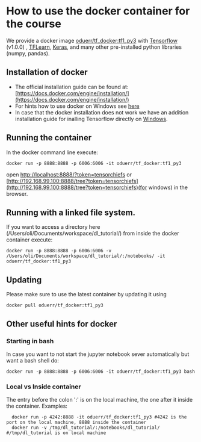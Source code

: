 # How to use the docker container for the course

We provide a docker image [oduerr/tf_docker:tf1_py3](https://github.com/oduerr/tf_docker) with [Tensorflow](http://www.tensorflow.org) (v1.0.0) , [TFLearn](http://tflearn.org/), [Keras](https://keras.io/), and many other pre-installed python libraries (numpy, pandas). 

## Installation of docker

* The official installation guide can be found at: [https://docs.docker.com/engine/installation/](https://docs.docker.com/engine/installation/)
* For hints how to use docker on Windows see [here](https://www.dropbox.com/home/DAS_DL_shared/formalia?preview=how.to.use.docker.on.windows-after.installation.pdf)
* In case that the docker installation does not work we have an addition installation guide for inalling Tensorflow directly on [Windows](https://www.dropbox.com/home/DAS_DL_shared/formalia?preview=install-tensorflow-directly-on-Windows.pdf).


## Running the container
In the docker command line execute:

```
docker run -p 8888:8888 -p 6006:6006 -it oduerr/tf_docker:tf1_py3
```
open [http://localhost:8888/?token=tensorchiefs](http://localhost:8888/?token=tensorchiefs) or [http://192.168.99.100:8888/tree?token=tensorchiefs](http://192.168.99.100:8888/tree?token=tensorchiefs)(for windows) in the browser. 

## Running with a linked file system.
If you want to access a directory here (/Users/oli/Documents/workspace/dl_tutorial/) from inside the docker container execute:

```
docker run -p 8888:8888 -p 6006:6006 -v /Users/oli/Documents/workspace/dl_tutorial/:/notebooks/ -it oduerr/tf_docker:tf1_py3
```


## Updating
Please make sure to use the latest container by updating it using 

```
docker pull oduerr/tf_docker:tf1_py3
```

## Other useful hints for docker

### Starting in bash
In case you want to not start the jupyter notebook sever automatically but want a bash shell do:

```
docker run -p 8888:8888 -p 6006:6006 -it oduerr/tf_docker:tf1_py3 bash
```

### Local vs Inside container
The entry before the colon ':' is on the local machine, the one after it inside the container. Examples:

```
  docker run -p 4242:8888 -it oduerr/tf_docker:tf1_py3 #4242 is the port on the local machine, 8888 inside the container
  docker run -v /tmp/dl_tutorial/:/notebooks/dl_tutorial/ #/tmp/dl_tutorial is on local machine
```














